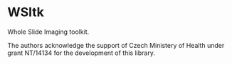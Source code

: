 WSItk
=====

Whole Slide Imaging toolkit.

The authors acknowledge the support of Czech Ministery of Health under grant NT/14134 for the development of this library.

